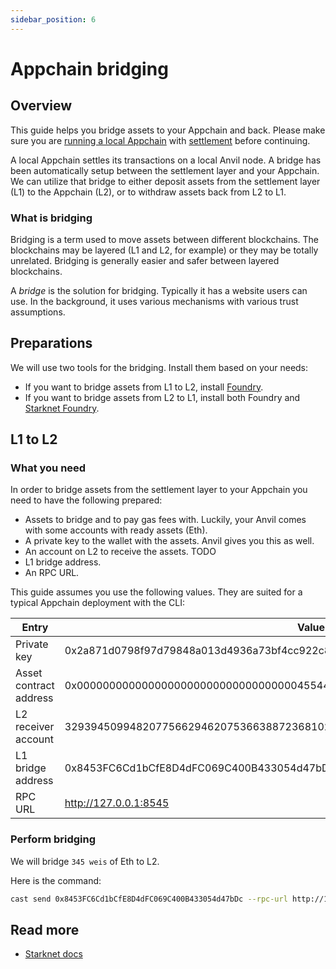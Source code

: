 ```yaml
---
sidebar_position: 6
---
```


# Appchain bridging

## Overview

This guide helps you bridge assets to your Appchain and back. Please make sure you are [running a local Appchain](/quickstart/run_appchain) with [settlement](/concepts/settlement) before continuing.

A local Appchain settles its transactions on a local Anvil node. A bridge has been automatically setup between the settlement layer and your Appchain. We can utilize that bridge to either deposit assets from the settlement layer (L1) to the Appchain (L2), or to withdraw assets back from L2 to L1.

### What is bridging

Bridging is a term used to move assets between different blockchains. The blockchains may be layered (L1 and L2, for example) or they may be totally unrelated. Bridging is generally easier and safer between layered blockchains.

A *bridge* is the solution for bridging. Typically it has a website users can use. In the background, it uses various mechanisms with various trust assumptions.

## Preparations

We will use two tools for the bridging. Install them based on your needs:
- If you want to bridge assets from L1 to L2, install [Foundry](https://book.getfoundry.sh/getting-started/installation).
- If you want to bridge assets from L2 to L1, install both Foundry and [Starknet Foundry](https://foundry-rs.github.io/starknet-foundry/getting-started/installation.html).

## L1 to L2

### What you need

In order to bridge assets from the settlement layer to your Appchain you need to have the following prepared:
- Assets to bridge and to pay gas fees with. Luckily, your Anvil comes with some accounts with ready assets (Eth).
- A private key to the wallet with the assets. Anvil gives you this as well.
- An account on L2 to receive the assets. TODO
- L1 bridge address.
- An RPC URL.

This guide assumes you use the following values. They are suited for a typical Appchain deployment with the CLI:

| Entry | Value | Notes |
| ---------- | ---------- | -------- |
| Private key       | 0x2a871d0798f97d79848a013d4936a73bf4cc922c825d33c1cf7073dff6d409c6 | This is the last provided account |
| Asset contract address      | 0x0000000000000000000000000000000000455448 | TODO (what's appchain's [eth address](https://github.com/starknet-io/starknet-addresses/blob/master/bridged_tokens/sepolia.json)? |
| L2 receiver account      | 3293945099482077566294620753663887236810230524774221047563633702975851058323 | This is the decimal representation of 0x07484e8e3af210b2ead47fa08c96f8d18b616169b350a8b75fe0dc4d2e01d493 TODO |
| L1 bridge address    | 0x8453FC6Cd1bCfE8D4dFC069C400B433054d47bDc TODO | |
| RPC URL | http://127.0.0.1:8545 | |


### Perform bridging

We will bridge `345 weis` of Eth to L2.

Here is the command:
```bash
cast send 0x8453FC6Cd1bCfE8D4dFC069C400B433054d47bDc --rpc-url http://127.0.0.1:8545 --private-key 0x2a871d0798f97d79848a013d4936a73bf4cc922c825d33c1cf7073dff6d409c6  "deposit(address,uint256,uint256)" 0x0000000000000000000000000000000000455448 345 3293945099482077566294620753663887236810230524774221047563633702975851058323 --value 0.000001ether
```

## Read more

- [Starknet docs](https://docs.starknet.io/starkgate/overview/)


